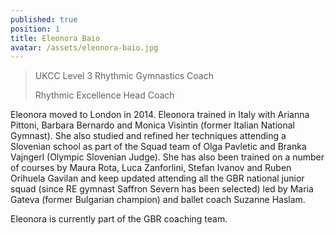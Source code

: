```yaml
---
published: true
position: 1
title: Eleonora Baio
avatar: /assets/eleonora-baio.jpg
---
```

> UKCC Level 3 Rhythmic Gymnastics Coach
>
> Rhythmic Excellence Head Coach

Eleonora moved to London in 2014. Eleonora trained in Italy with Arianna Pittoni,
Barbara Bernardo and Monica Visintin (former Italian National Gymnast).
She also studied and refined her techniques attending a Slovenian school as part of the Squad team of Olga Pavletic and
Branka Vajngerl (Olympic Slovenian Judge). She has also been trained on a
number of courses by Maura Rota, Luca Zanforlini, Stefan Ivanov and Ruben
Orihuela Gavilan and keep updated attending all the GBR national junior squad
(since RE gymnast Saffron Severn has been selected) led by Maria Gateva
(former Bulgarian champion) and ballet coach Suzanne Haslam.

Eleonora is currently part of the GBR coaching team.
